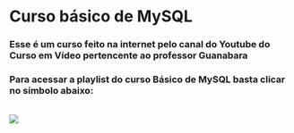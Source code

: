 # Curso básico de MySQL

### Esse é um curso feito na internet pelo canal do Youtube do Curso em Vídeo pertencente ao professor Guanabara
### Para acessar a playlist do curso Básico de MySQL basta clicar no símbolo abaixo:
<br>
<a href="https://www.youtube.com/watch?v=Ofktsne-utM&list=PLHz_AreHm4dkBs-795Dsgvau_ekxg8g1r" target="_blank"><img src="https://img.shields.io/badge/YouTube-FF0000?style=for-the-badge&logo=youtube&logoColor=white" target="_blank"></a>
